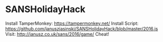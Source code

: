 # SANSHolidayHack

Install TamperMonkey: https://tampermonkey.net/
Install Script: https://github.com/januszjasinski/SANSHolidayHack/blob/master/2016.js
Visit: http://janusz.co.uk/sans/2016/game/
Cheat!
